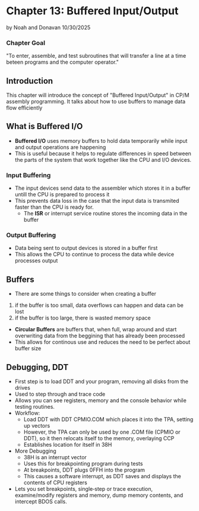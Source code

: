 # Chapter 13: Buffered Input/Output
by Noah and Donavan
10/30/2025

### Chapter Goal
"To enter, assemble, and test subroutines that will transfer a line at a time beteen programs and the computer operator."
## Introduction
This chapter will introduce the concept of "Buffered Input/Output" in CP/M assembly programming. It talks about how to use buffers to manage data flow efficiently

## What is Buffered I/O
- __Buffered I/O__ uses memory buffers to hold data temporarily while input and output operations are happening
- This is useful because it helps to regulate differences in speed between the parts of the system that work together like the CPU and I/O devices.

### Input Buffering
- The input devices send data to the assembler which stores it in a buffer untill the CPU is prepared to process it
- This prevents data loss in the case that the input data is transmited faster than the CPU is ready for.
	- The __ISR__ or interrupt service routine stores the incoming data in the buffer

### Output Buffering
- Data being sent to output devices is stored in a buffer first
- This allows the CPU to continue to process the data while device processes output

## Buffers
- There are some things to consider when creating a buffer
1. if the buffer is too small, data overflows can happen and data can be lost
2. if the buffer is too large, there is wasted memory space
- __Circular Buffers__ are buffers that, when full, wrap around and start overwriting data from the beggining that has already been processed
- This allows for continous use and reduces the need to be perfect about buffer size

## Debugging, DDT
- First step is to load DDT and your program, removing all disks from the drives
- Used to step through and trace code 
- Allows you can see registers, memory and the console behavior while testing routines.
- Workflow:
    - Load DDT with DDT CPMIO.COM which places it into the TPA, setting up vectors
    - However, the TPA can only be used by one .COM file (CPMIO or DDT), so it then relocats itself to the memory, overlaying CCP
    - Establishes location for itself in 38H
- More Debugging
    - 38H is an interrupt vector
    - Uses this for breakpointing program during tests
    - At breakpoints, DDT plugs 0FFH into the program
    - This causes a software interrupt, as DDT saves and displays the contents of CPU registers
- Lets you set breakpoints, single‑step or trace execution, examine/modify registers and memory, dump memory contents, and intercept BDOS calls.
